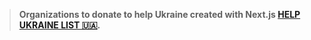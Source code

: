 

> **Organizations to donate to help Ukraine created with Next.js [HELP UKRAINE LIST 🇺🇦](https://helpukrainelist.vercel.app/).**


 


 

